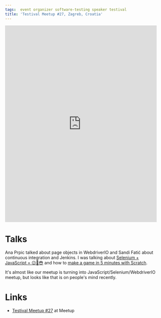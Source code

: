 ```yaml
---
tags:  event organizer software-testing speaker testival
title: 'Testival Meetup #27, Zagreb, Croatia'
---
```

<iframe src="https://www.facebook.com/plugins/post.php?href=https%3A%2F%2Fwww.facebook.com%2Fmedia%2Fset%2F%3Fset%3Da.10155007386027290.1073741920.735252289%26type%3D3&width=500" width="500" height="646" style="border:none;overflow:hidden" scrolling="no" frameborder="0" allowTransparency="true"></iframe>

# Talks

Ana Prpic talked about page objects in WebdriverIO and Sandi Fatić about continuous integration and Jenkins. I was talking about [Selenium + JavaScript = 😕🤔😳](/selenium-javascript) and how to [make a game in 5 minutes with Scratch](/scratch).

It's almost like our meetup is turning into JavaScript/Selenium/WebdriverIO meetup, but looks like that is on people's mind recently.

# Links

- [Testival Meetup #27](https://www.meetup.com/testival/events/236635146/) at Meetup
